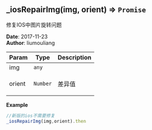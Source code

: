 ## \_iosRepairImg(img, orient) ⇒ <code>Promise</code>
<p>修复IOS中图片旋转问题</p>

**Date**: 2017-11-23  
**Author**: liumouliang  

| Param | Type | Description |
| --- | --- | --- |
| img | <code>any</code> |  |
| orient | <code>Number</code> | <p>差异值</p> |

**Example**  
```javascript
//新版的ios不需要修复
_iosRepairImg(img,orient).then
```
